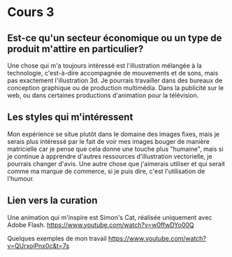 # Cours 3
## Est-ce qu'un secteur économique ou un type de produit m'attire en particulier? 
Une chose qui m'a toujours intéressé est l'illustration mélangée à la technologie, c'est-à-dire accompagnée de mouvements et de sons, mais pas exactement l'illustration 3d.
Je pourrais travailler dans des bureaux de conception graphique ou de production multimédia. Dans la publicité sur le web, ou dans certaines productions d'animation pour la télévision.

## Les styles qui m'intéressent
Mon expérience se situe plutôt dans le domaine des images fixes, mais je serais plus intéressé par le fait de voir mes images bouger de manière matricielle car je pense que cela donne une touche plus "humaine", mais si je continue à apprendre d'autres ressources d'illustration vectorielle, je pourrais changer d'avis.
Une autre chose que j'aimerais utiliser et qui serait comme ma marque de commerce, si je puis dire, c'est l'utilisation de l'humour.

## Lien vers la curation
Une animation qui m'inspire est Simon's Cat, réalisée uniquement avec Adobe Flash. 
https://www.youtube.com/watch?v=w0ffwDYo00Q


Quelques exemples de mon travail
https://www.youtube.com/watch?v=QUrxojPnx0c&t=7s
